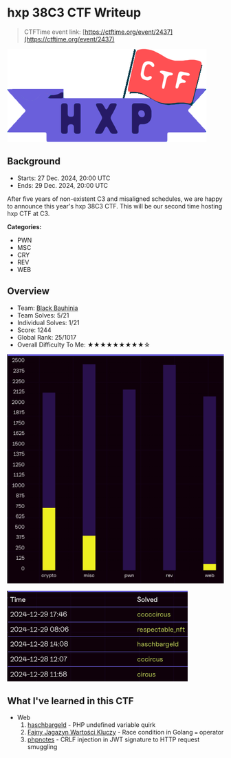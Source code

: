 # hxp 38C3 CTF Writeup

> CTFTime event link: [https://ctftime.org/event/2437](https://ctftime.org/event/2437)

![](https://github.com/siunam321/CTF-Writeups/blob/main/hxp-38C3-CTF/images/banner.png)

## Background

- Starts: 27 Dec. 2024, 20:00 UTC
- Ends: 29 Dec. 2024, 20:00 UTC

After five years of non-existent C3 and misaligned schedules, we are happy to announce this year's hxp 38C3 CTF. This will be our second time hosting hxp CTF at C3.

**Categories:**

- PWN
- MSC
- CRY
- REV
- WEB

## Overview

- Team: [Black Bauhinia](https://b6a.black/)
- Team Solves: 5/21
- Individual Solves: 1/21
- Score: 1244
- Global Rank: 25/1017
- Overall Difficulty To Me: ★★★★★★★★★☆

![](https://github.com/siunam321/CTF-Writeups/blob/main/hxp-38C3-CTF/images/score.png)

![](https://github.com/siunam321/CTF-Writeups/blob/main/hxp-38C3-CTF/images/solves.png)

## What I've learned in this CTF

- Web
    1. [haschbargeld](https://github.com/siunam321/CTF-Writeups/blob/main/hxp-38C3-CTF/Web/haschbargeld/README.md) - PHP undefined variable quirk
    2. [Fajny Jagazyn Wartości Kluczy](https://github.com/siunam321/CTF-Writeups/blob/main/hxp-38C3-CTF/Web/Fajny-Jagazyn-Wartości-Kluczy/README.md) - Race condition in Golang `=` operator
    3. [phpnotes](https://github.com/siunam321/CTF-Writeups/blob/main/hxp-38C3-CTF/Web/phpnotes/README.md) - CRLF injection in JWT signature to HTTP request smuggling